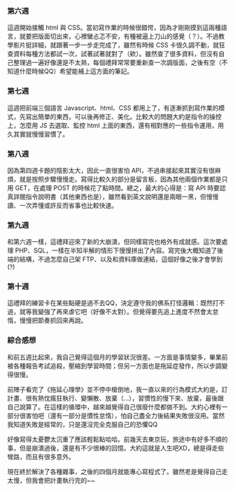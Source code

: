 ### 第六週
這週開始接觸 html 與 CSS。當初寫作業的時候很錯愕，因為才剛剛摸到這兩種語言，就要把版面切出來，心裡蠻忐忑不安，有種被逼上刀山的感覺（？）。不過教學影片挺詳細，就跟著一步一步走完成了，雖然有時候 CSS 卡很久調不動，就狂查資料每種方法都試一次，試著試著就對了（欸）。雖然查了很多資料，但沒有自己整理過一遍好像還是不太熟，每個禮拜常常要重新查一次調版面，之後有空（不知道什麼時候QQ）希望能補上這方面的筆記。


### 第七週
這週把前端三個語言 Javascript、html、CSS 都用上了，有逐漸抓到寫作業的模式，先寫出簡單的東西，可以後再修正、美化。比較大的問題大約是指令的操控上，怎麼用 JS 去選取、監控 html 上面的東西，還有相對應的一些指令運用，用久其實就慢慢習慣了。


### 第八週
因為第四週卡題的陰影太大，因此一直很害怕 API，不過串接起來其實沒有很麻煩，就是按照步驟慢慢走。寫得比較久的部分是留言板，因為其他兩個作業都是只用 GET，在處理 POST 的時候花了點時間。總之，最大的心得是：寫 API 時要認真詳閱指令說明書（其他東西也是），雖然看到英文說明還是兩眼一黑，但慢慢讀、一次弄懂或許反而省事也比較快速。


### 第九週
和第六週一樣，這禮拜迎來了新的大崩潰，但同樣寫完也格外有成就感。這次要處理 PHP、SQL，一樣在半知半解的情形下慢慢拼出了內容。寫完後大概知道了後端的結構，不過怎麼自己架 FTP、以及和資料庫做連結，這個好像之後才會學到(?)


### 第十週
這禮拜的練習卡在某些點硬是過不去QQ，決定遵守我的佛系打怪邏輯：既然打不過，就等我變強了再來虐它吧（好像不太對）。但覺得要先追上進度不然會太怠惰，慢慢把節奏抓回來再說。


### 綜合感想
和前五週比起來，我自己覺得這個月的學習狀況很差。一方面是事情變多，畢業前被各種報告考試追殺，壓縮到學習時間；但另一方面也是拖延症發作，所以步調變得很慢。

前陣子看完了《拖延心理學》並不停中槍倒地，我一直以來的行為模式大約是，訂計畫、很有熱忱瘋狂執行、變懶散、放棄（...），習慣性的慢下來、放棄，最後跟自己說算了。在這樣的循環中，越來越覺得自己很廢什麼都做不到。大約心裡有一部分很害怕吧（還有一部分是慣性怠惰），怕自己盡全力後結果失敗很沒用。當然我知道失敗是經常的，只是還沒完全克服自己的恐懼QQ

好像寫得太憂鬱太沉重了應該輕鬆點哈哈。前幾天去東京玩，旅途中有好多不順的事，但是崩潰過後，還是有不少很棒的回憶。大約這就是人生吧XD，總是得走些彎路，而且有很多意外。

現在終於解決了各種雜事，之後的四個月就能專心寫程式了。雖然老是覺得自己走太慢，但我會把計畫執行完的~~
